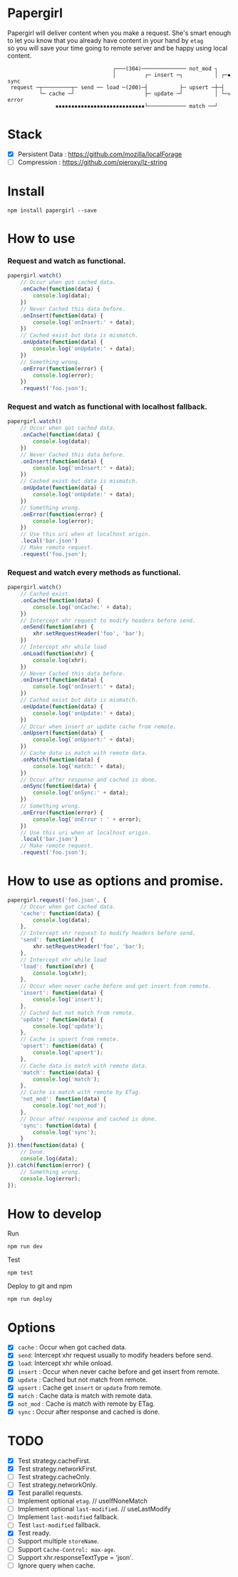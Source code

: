 Papergirl
===
Papergirl will deliver content when you make a request. She's smart enough  
to let you know that you already have content in your hand by `etag`  
so you will save your time going to remote server and be happy using local content.   

```
                                 ┌───(304)────────────── not_mod ┐
                                 │         ┌─ insert ─┐          │ ┌─▪ sync
 request ─┬─────────┬─ send ── load ─(200)─┤          ├─ upsert ─┼─┤
          └─ cache ─┘                      ├─ update ─┘          │ └─▫ error
               ▪▪▪▪▪▪▪▪▪▪▪▪▪▪▪▪▪▪▪▪▪▪▪▪▪▪▪▪└──────────── match ──┘
```
Stack
===
- [x] Persistent Data : https://github.com/mozilla/localForage
- [ ] Compression : https://github.com/pieroxy/lz-string

Install
===
```shell
npm install papergirl --save
```
How to use
===
### Request and watch as functional.
```js
papergirl.watch()
    // Occur when got cached data.
    .onCache(function(data) {
        console.log(data);
    })
    // Never Cached this data before.  
    .onInsert(function(data) {
        console.log('onInsert:' + data);
    })
    // Cached exist but data is mismatch.
    .onUpdate(function(data) {
        console.log('onUpdate:' + data);
    })
    // Something wrong.
    .onError(function(error) {
        console.log(error);
    })
    .request('foo.json');
```

### Request and watch as functional with **localhost** fallback.
```js
papergirl.watch()
    // Occur when got cached data.
    .onCache(function(data) {
        console.log(data);
    })
    // Never Cached this data before.  
    .onInsert(function(data) {
        console.log('onInsert:' + data);
    })
    // Cached exist but data is mismatch.
    .onUpdate(function(data) {
        console.log('onUpdate:' + data);
    })
    // Something wrong.
    .onError(function(error) {
        console.log(error);
    })
    // Use this uri when at localhost origin.
    .local('bar.json')
    // Make remote request.
    .request('foo.json');
```

### Request and watch every methods as functional.
```js
papergirl.watch()
    // Cached exist.
    .onCache(function(data) {
        console.log('onCache:' + data);
    })
    // Intercept xhr request to modify headers before send.
    .onSend(function(xhr) {
        xhr.setRequestHeader('foo', 'bar');
    })
    // Intercept xhr while load
    .onLoad(function(xhr) {
        console.log(xhr);
    })
    // Never Cached this data before.  
    .onInsert(function(data) {
        console.log('onInsert:' + data);
    })
    // Cached exist but data is mismatch.
    .onUpdate(function(data) {
        console.log('onUpdate:' + data);
    })
    // Occur when insert or update cache from remote.
    .onUpsert(function(data) {
        console.log('onUpsert:' + data);
    })
    // Cache data is match with remote data.
    .onMatch(function(data) {
        console.log('match:' + data);
    })
    // Occur after response and cached is done.
    .onSync(function(data) {
        console.log('onSync:' + data);
    })
    // Something wrong.
    .onError(function(error) {
        console.log('onError : ' + error);
    })
    // Use this uri when at localhost origin.
    .local('bar.json')
    // Make remote request.
    .request('foo.json');
```
How to use as options and promise.
===
```js
papergirl.request('foo.json', {
    // Occur when got cached data.
    'cache': function(data) {
        console.log(data);
    },
    // Intercept xhr request to modify headers before send.
    'send': function(xhr) {
        xhr.setRequestHeader('foo', 'bar');
    },
    // Intercept xhr while load
    'load': function(xhr) {
        console.log(xhr);
    },
    // Occur when never cache before and get insert from remote.
    'insert': function(data) {
        console.log('insert');
    },
    // Cached but not match from remote.
    'update': function(data) {
        console.log('update');
    },
    // Cache is upsert from remote.
    'upsert': function(data) {
        console.log('upsert');
    },
    // Cache data is match with remote data.
    'match': function(data) {
        console.log('match');
    },
    // Cache is match with remote by ETag.
    'not_mod': function(data) {
        console.log('not_mod');
    },
    // Occur after response and cached is done.
    'sync': function(data) {
        console.log('sync');
    }
}).then(function(data) {
    // Done.
    console.log(data);
}).catch(function(error) {
    // Something wrong.
    console.log(error);
});
```

How to develop
===
Run 
```shell
npm run dev
```
Test 
```shell
npm test
```
Deploy to git and npm
```shell
npm run deploy
```

Options
===
- [x] `cache` : Occur when got cached data.
- [x] `send`: Intercept xhr request usually to modify headers before send.
- [x] `load`: Intercept xhr while onload.
- [x] `insert` : Occur when never cache before and get insert from remote.
- [x] `update` : Cached but not match from remote.
- [x] `upsert` : Cache get `insert` or `update` from remote.
- [x] `match` : Cache data is match with remote data.
- [x] `not_mod` : Cache is match with remote by ETag.
- [x] `sync` : Occur after response and cached is done.

TODO
===
- [x] Test strategy.cacheFirst.
- [x] Test strategy.networkFirst.
- [ ] Test strategy.cacheOnly.
- [ ] Test strategy.networkOnly.
- [x] Test parallel requests.
- [ ] Implement optional `etag`. // useIfNoneMatch
- [ ] Implement optional `last-modified`. // useLastModify
- [ ] Implement `last-modified` fallback.
- [ ] Test `last-modified` fallback.
- [x] Test ready.
- [ ] Support multiple `storeName`.
- [ ] Support `Cache-Control: max-age`.
- [ ] Support xhr.responseTextType = 'json'.
- [ ] Ignore query when cache.